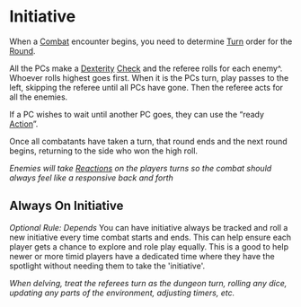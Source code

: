 # Initiative

When a [Combat](Combat.md) encounter begins, you need to determine [Turn](Turn.md) order for the [Round](Round.md).

All the PCs make a [Dexterity](../Player%20Characters/Chosen%20Statistics/Dexterity.md) [Check](Check.md) and the referee rolls for each enemy^. Whoever rolls highest goes first. When it is the PCs turn, play passes to the left, skipping the referee until all PCs have gone. Then the referee acts for all the enemies.

If a PC wishes to wait until another PC goes, they can use the “ready [Action](Action.md)”.

Once all combatants have taken a turn, that round ends and the next round begins, returning to the side who won the high roll.

*Enemies will take [Reactions](Reaction.md) on the players turns so the combat should always feel like a responsive back and forth*
## Always On Initiative
*Optional Rule: Depends*
You can have initiative always be tracked and roll a new initiative every time combat starts and ends. This can help ensure each player gets a chance to explore and role play equally. This is a good to help newer or more timid players have a dedicated time where they have the spotlight without needing them to take the 'initiative'.

*When delving, treat the referees turn as the dungeon turn, rolling any dice, updating any parts of the environment, adjusting timers, etc.*